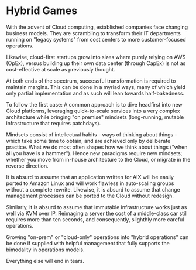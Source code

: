 Hybrid Games
============

With the advent of Cloud computing, established companies face changing
business models. They are scrambling to transform their IT departments running
on "legacy systems" from cost centers to more customer-focused operations.

Likewise, cloud-first startups grow into sizes where purely relying on AWS
(OpEx), versus building up their own data center (through CapEx) is not as
cost-effective at scale as previously thought.

At both ends of the spectrum, successful transformation is required to maintain
margins. This can be done in a myriad ways, many of which yield only partial
implementation and as such will lean towards half-bakedness.

To follow the first case: A common approach is to dive headfirst into new Cloud
platforms, leveraging quick-to-scale services into a very complex architecture
while bringing "on premise" mindsets (long-running, mutable infrastructure that
requires patchdays).

Mindsets consist of intellectual habits - ways of thinking about things - which
take some time to obtain, and are achieved only by deliberate practice. What we
do most often shapes how we think about things ("when all you have is a
hammer"). Hence new paradigms require new mindsets; whether you move from
in-house architecture to the Cloud, or migrate in the reverse direction.

It is absurd to assume that an application written for AIX will be easily
ported to Amazon Linux and will work flawless in auto-scaling groups without a
complete rewrite. Likewise, it is absurd to assume that change management
processes can be ported to the Cloud without redesign.

Similarly, it is absurd to assume that immutable infrastructure works just as
well via KVM over IP. Reimaging a server the cost of a middle-class car still
requires more than ten seconds, and consequently, slighthly more careful
operations.

Growing "on-prem" or "cloud-only" operations into "hybrid operations" can be
done if supplied with helpful management that fully supports the bimodality in
operations models.

Everything else will end in tears.
